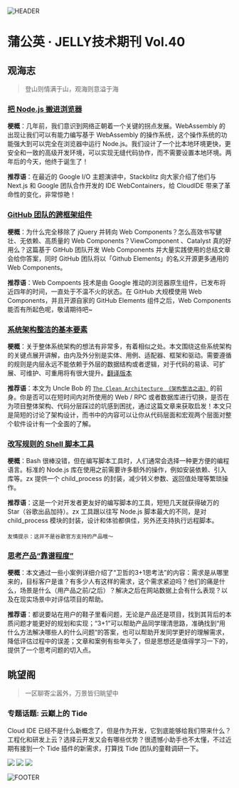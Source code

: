 ![HEADER](http://img20.360buyimg.com/ling/jfs/t1/142394/28/17992/313503/60ac954dEa61334c0/6a78aee4ba5ed868.png)

# 蒲公英 · JELLY技术期刊 Vol.40

## 观海志

> 登山则情满于山，观海则意溢于海

### [把 Node.js 搬进浏览器](http://3.cn/101O-jEkj)



**梗概**：几年前，我们意识到网络正朝着一个关键的拐点发展。WebAssembly 的出现让我们可以有能力编写基于 WebAssembly 的操作系统，这个操作系统的功能强大到可以完全在浏览器中运行 Node.js。我们设计了一个比本地环境更快，更安全和一致的高级开发环境，可以实现无缝代码协作，而不需要设置本地环境。两年后的今天，他终于诞生了！



**推荐语**：在最近的 Google I/O 主题演讲中，Stackblitz 向大家介绍了他们与 Next.js 和 Google 团队合作开发的 IDE WebContainers，给 CloudIDE 带来了革命性的变化，非常惊艳！

### [GitHub 团队的跨框架组件](http://3.cn/101OcMX-0)



**梗概**：为什么完全移除了 jQuery 并转向 Web Components？怎么高效书写健壮、无依赖、高质量的 Web Components？ViewComponent 、Catalyst 真的好用么？这篇基于 GitHub 团队开发 Web Components 并大量实践使用的总结文章会给你答案，同时 GitHub 团队将以「Github Elements」的名义开源更多通用的 Web Components。



**推荐语**：Web Compoents 技术是由 Google 推动的浏览器原生组件，已发布将近四年的时间，一直处于不温不火的状态。在 GitHub 大规模使用 Web Components，并且开源自家的 GitHub Elements 组件之后，Web Components 能否有所起色呢，敬请期待吧~

### [系统架构整洁的基本要素](http://3.cn/10-1OcRst)



**梗概**：关于整体系统架构的想法有非常多，有着相似之处。本文围绕这些系统架构的关键点展开讲解，由内及外分别是实体、用例、适配器、框架和驱动。需要遵循的规则是内层永远不能依赖于外层的数据结构或者逻辑，对于代码的易读、可扩展、可维护、可重用将有很大提升。[翻译版本](https://zhuanlan.zhihu.com/p/64343082)



**推荐语**：本文为 Uncle Bob 的 [`The Clean Architecture 《架构整洁之道》`](https://item.jd.com/12447192.html) 的前身。你是否可以在短时间内对所使用的 Web / RPC 或者数据库进行切换，是否在为项目整体架构、代码分层踩过的坑感到困扰，通过这篇文章来获取启发！本文只是简短的讨论了架构设计，而书中的内容可以让你从代码层面和宏观两个层面对整个软件设计有一个全面的了解。

### [改写规则的 Shell 脚本工具](http://3.cn/10-1OcQ2u)



**梗概**：Bash 很棒没错，但在编写脚本工具时，人们通常会选择一种更方便的编程语言。标准的 Node.js 库在使用之前需要许多额外的操作，例如安装依赖、引入库等。zx 提供一个 child_process 的封装，减少转义参数、返回值处理等繁琐操作。



**推荐语**：这是一个对开发者更友好的编写脚本的工具，短短几天就获得破万的 Star（谷歌出品加持）。zx 工具跟以往写 Node.js 脚本最大的不同，是对 child_process 模块的封装，设计和体验都俱佳，另外还支持执行远程脚本。\
\
`友情提示：这并不是谷歌官方支持的产品哦～`

### [思考产品“靠谱程度”](http://3.cn/10-1OcQjR)



**梗概**：本文通过一些小案例详细介绍了“卫哲的3+1思考法”的内容：需求是从哪里来的，目标客户是谁？有多少人有这样的需求，这个需求紧迫吗？他们的痛是什么，场景是什么（用产品之前/之后）？解决之后在网站数据上会有什么表现？以及在现实场景中对评估项目的帮助。



**推荐语**：都说要站在用户的鞋子里看问题，无论是产品还是项目，找到其背后的本质问题才能更好的规划和实现；“3+1”可以帮助产品同学理清思路，准确找到“用什么方法解决哪些人的什么问题“的答案，也可以帮助开发同学更好的理解需求，降低评估过程中的误差；文章和案例有些年头了，但是思想还是值得学习一下的，提供了一个思考问题的切入点。

## 眺望阁

> 一区聊寄尘嚣外，万景皆归眺望中

### 专题话题: 云巅上的 Tide

Cloud IDE 已经不是什么新概念了，但是作为开发，它到底能够给我们带来什么？工程化和研发上云？选择云开发又会有哪些优势？很遗憾小助手也不太懂，不过近期有接到一个 Tide 插件的新需求，打算找 Tide 团队的童鞋调研一下。

![](https://img14.360buyimg.com/ling/jfs/t1/127887/19/18999/237975/60ac7347Ec875ccf9/20e36346ffd18868.png)
![](https://img11.360buyimg.com/ling/jfs/t1/192521/35/4783/271714/60ac7347Eedbec6df/631923a523ebe8ee.png)
![](https://img14.360buyimg.com/ling/jfs/t1/180778/15/5793/279236/60ac7348E6fc9a25c/d725212cc48c8a15.png)

![FOOTER](https://img11.360buyimg.com/ling/jfs/t1/156651/28/14271/309634/60463f91E7afc1e75/aaf38867ca4f1514.jpg)
